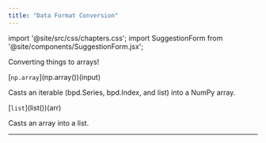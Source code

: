 ```yaml
---
title: "Data Format Conversion"
---
```


import '@site/src/css/chapters.css';
import SuggestionForm from '@site/components/SuggestionForm.jsx';

<p className="main-description">Converting things to arrays!</p>

<div className="method-container">
    <div className="method">
        [<code>np.array</code>](np.array())(input)
    </div>
    <div className="description">
        <p>Casts an iterable (bpd.Series, bpd.Index, and list) into a NumPy array.</p>
    </div>
</div>

<div className="method-container">
    <div className="method">
        [<code>list</code>](list())(arr)
    </div>
    <div className="description">
        <p>Casts an array into a list.</p>
    </div>
</div>

---
<SuggestionForm/>
